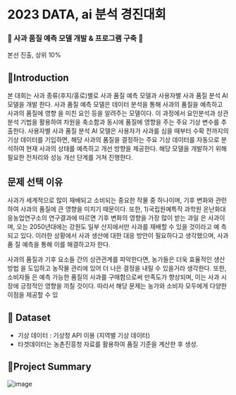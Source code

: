 # 2023 DATA, ai 분석 경진대회 
### 🍎 사과 품질 예측 모델 개발 & 프로그램 구축 🍏

본선 진출, 상위 10% 

## 🌳Introduction

 본 대회는 사과 종류(후지/홍로)별로 사과 품질 예측 모델과 사용자별 사과 품질 분석 AI 모델을 개발
한다. 사과 품질 예측 모델은 데이터 분석을 통해 사과의 품질을 예측하고 사과의 품질에 영향
을 미친 요인 등을 알려주는 모델이다. 이 과정에서 요인분석과 상관분석 기법을 활용하여 차원을 축소함과 동시에 품질에 영향을 주는 주요 기상 변수를 추출한다.
사용자별 사과 품질 분석 AI 모델은 사용자가 사과를 심을 때부터 수확 전까지의 기상 데이터를 기입하면, 해당 사과의 품질을 결정하는 주요 기상 데이터를 자동으로 분석하여 현재 사과의 상태를 예측하고 개선 방향을 제공한다. 
해당 모델을 개발하기 위해 필요한 전처리와 성능 개선 단계를 거쳐 진행한다.


## 문제 선택 이유

사과가 세계적으로 많이 재배되고 소비되는 중요한 작물 중 하나이며, 기후 변화와 관련하여 사과의 품질에 큰 영향을 미치기 때문이다. 또한, 1)국립원예특작
과학원 온난화대응농업연구소의 연구결과에 따르면 기후 변화의 영향을 가장 많이 받는 과일
은 사과이며, 오는 2050년대에는 강원도 일부 산지에서만 사과를 재배할 수 있을 것이라고 예
측되고 있다. 이러한 상황에서 사과 생산에 대한 대응 방안이 필요하다고 생각했으며, 사과 품
질 예측을 통해 이를 해결하고자 한다.

사과의 품질과 기후 요소들 간의 상관관계를 파악한다면, 농가들은 더욱 효율적인 생산 방법
을 도입하고 농작물 관리에 있어 더 나은 결정을 내릴 수 있을거라 생각한다. 또한, 소비자들
은 예측 가능한 품질의 사과를 구매함으로써 만족도가 향상되며, 이는 사과 시장에 긍정적인
영향을 끼칠 것이다. 따라서 해당 문제는 농가와 소비자 모두에게 다양한 이점을 제공할 수 있

## 💾 Dataset

- 기상 데이터 : 기상청 API 이용 (지역별 기상 데이터)
- 타겟데이터는 농촌진흥청 자료를 활용하여 품질 기준을 계산한 후 생성.

## 📑Project Summary

![image](https://github.com/user-attachments/assets/adc3f043-03ca-4a9a-b41c-f8f28d96bb14)

